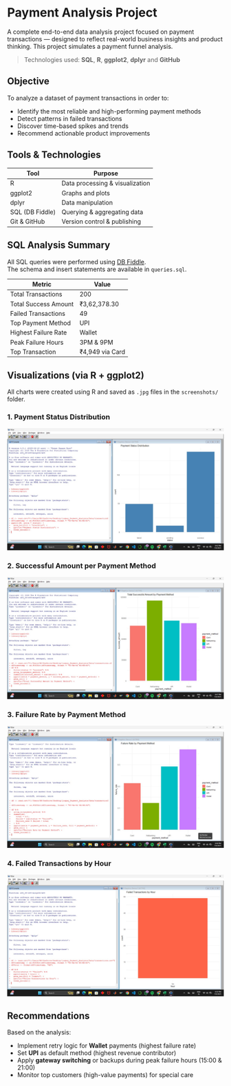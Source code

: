 #  Payment Analysis Project

A complete end-to-end data analysis project focused on payment transactions — designed to reflect real-world business insights and product thinking. This project simulates a payment funnel analysis.
> Technologies used: **SQL**, **R**, **ggplot2**, **dplyr** and **GitHub**


## Objective

To analyze a dataset of payment transactions in order to:
- Identify the most reliable and high-performing payment methods
- Detect patterns in failed transactions
- Discover time-based spikes and trends
- Recommend actionable product improvements


## Tools & Technologies

| Tool          | Purpose                          |
|---------------|----------------------------------|
| R             | Data processing & visualization  |
| ggplot2       | Graphs and plots                 |
| dplyr         | Data manipulation                |
| SQL (DB Fiddle) | Querying & aggregating data     |
| Git & GitHub  | Version control & publishing     |



## SQL Analysis Summary

All SQL queries were performed using [DB Fiddle](https://www.db-fiddle.com/).  
The schema and insert statements are available in `queries.sql`.

| Metric                  | Value             |
|-------------------------|------------------|
| Total Transactions    | 200               |
| Total Success Amount  | ₹3,62,378.30      |
| Failed Transactions   | 49                |
| Top Payment Method    | UPI               |
| Highest Failure Rate  | Wallet            |
| Peak Failure Hours    | 3PM & 9PM         |
| Top Transaction       | ₹4,949 via Card   |



## Visualizations (via R + ggplot2)

All charts were created using R and saved as `.jpg` files in the `screenshots/` folder.

### 1. Payment Status Distribution
![Status Distribution](Screenshots/status_plot.jpg)

### 2. Successful Amount per Payment Method
![Success Amount](Screenshots/success_by_method.jpg)

### 3. Failure Rate by Payment Method
![Failure Rate](Screenshots/failure_rate.jpg)

### 4. Failed Transactions by Hour
![Failures by Hour](Screenshots/failures_by_hour.jpg)


## Recommendations

Based on the analysis:
- Implement retry logic for **Wallet** payments (highest failure rate)
- Set **UPI** as default method (highest revenue contributor)
- Apply **gateway switching** or backups during peak failure hours (15:00 & 21:00)
- Monitor top customers (high-value payments) for special care



